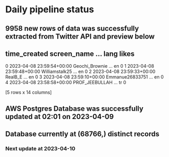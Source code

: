 # Daily pipeline status
## 9958 new rows of data was successfully extracted from Twitter API and preview below
##                time_created      screen_name  ... lang likes
0 2023-04-08 23:59:54+00:00   Geochi_Brownie  ...   en     0
1 2023-04-08 23:59:48+00:00   Williamstalk25  ...   en     0
2 2023-04-08 23:59:33+00:00          RealB_E  ...   en     0
3 2023-04-08 23:59:10+00:00  Emmanue26833751  ...   en     0
4 2023-04-08 23:58:58+00:00   PROF_JEEBULLAH  ...   tr     0

[5 rows x 14 columns]
## AWS Postgres Database was successfully updated at  02:01 on 2023-04-09
## Database currently at (68766,) distinct records
### Next update at 2023-04-10
